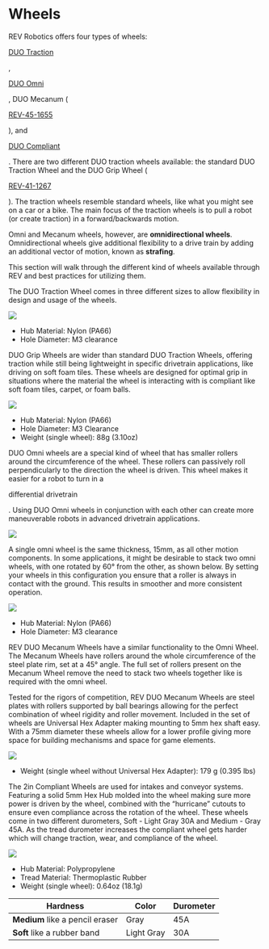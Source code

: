 # Wheels

REV Robotics offers four types of wheels:

[DUO Traction](https://www.revrobotics.com/rev-for-ftc/motion/wheels-hubs-adapters/wheels/)

,

[DUO Omni](https://www.revrobotics.com/rev-for-ftc/motion/wheels-hubs-adapters/wheels/)

, DUO Mecanum (

[REV-45-1655](https://www.revrobotics.com/rev-45-1655/)

), and

[DUO Compliant](https://www.revrobotics.com/2in-compliant-wheel-5mm-hex-bore/)

. There are two different DUO traction wheels available: the standard DUO Traction Wheel and the DUO Grip Wheel (

[REV-41-1267](https://www.revrobotics.com/rev-41-1267/)

). The traction wheels resemble standard wheels, like what you might see on a car or a bike. The main focus of the traction wheels is to pull a robot (or create traction) in a forward/backwards motion.

Omni and Mecanum wheels, however, are **omnidirectional wheels**. Omnidirectional wheels give additional flexibility to a drive train by adding an additional vector of motion, known as **strafing**.

This section will walk through the different kind of wheels available through REV and best practices for utilizing them.

The DUO Traction Wheel comes in three different sizes to allow flexibility in design and usage of the wheels.

![](https://2589213514-files.gitbook.io/\~/files/v0/b/gitbook-legacy-files/o/assets%2F-M5yw0n8IneF5-9ybLjT%2F-M9PixdO-pvogxLrT1Jy%2F-M9Pu8aJ77yRaOhUrh80%2FScreenshot%20\(48\).png?alt=media\&token=ce1d93ee-b40f-4a8f-99ca-020a72492ec1)

* Hub Material: Nylon (PA66)
* Hole Diameter: M3 clearance

DUO Grip Wheels are wider than standard DUO Traction Wheels, offering traction while still being lightweight in specific drivetrain applications, like driving on soft foam tiles. These wheels are designed for optimal grip in situations where the material the wheel is interacting with is compliant like soft foam tiles, carpet, or foam balls.

![](https://2589213514-files.gitbook.io/\~/files/v0/b/gitbook-legacy-files/o/assets%2F-M5yw0n8IneF5-9ybLjT%2F-MBo1oJSCzTE6LiCJwhL%2F-MBoEW8qRJzJ4gLRxgUG%2FREV-41-1267%20Edited.svg?alt=media\&token=0b6b18d7-27dd-405a-ae2f-c9b52f09975c)

* Hub Material: Nylon (PA66)
* Hole Diameter: M3 Clearance
* Weight (single wheel): 88g (3.10oz)

DUO Omni wheels are a special kind of wheel that has smaller rollers around the circumference of the wheel. These rollers can passively roll perpendicularly to the direction the wheel is driven. This wheel makes it easier for a robot to turn in a

differential drivetrain

. Using DUO Omni wheels in conjunction with each other can create more maneuverable robots in advanced drivetrain applications.

![](https://2589213514-files.gitbook.io/\~/files/v0/b/gitbook-legacy-files/o/assets%2F-M5yw0n8IneF5-9ybLjT%2F-MlBk6z2x1LGoPC\_6oIB%2F-MlBkBhHcRPXRaeToqdk%2Fomni%20wheel%20w%20rollers%20highlight.png?alt=media\&token=7af8cd67-69b9-4c98-92ef-015222a7d9b1)

A single omni wheel is the same thickness, 15mm, as all other motion components. In some applications, it might be desirable to stack two omni wheels, with one rotated by 60° from the other, as shown below. By setting your wheels in this configuration you ensure that a roller is always in contact with the ground. This results in smoother and more consistent operation.

![](https://2589213514-files.gitbook.io/\~/files/v0/b/gitbook-legacy-files/o/assets%2F-M5yw0n8IneF5-9ybLjT%2F-MlBk6z2x1LGoPC\_6oIB%2F-MlBkFNv2cV8u9BC6wUD%2Fomni%20wheel%20double%20stack.png?alt=media\&token=3fec7203-90e0-4f4a-b570-d03cd53f5fa1)

* Hub Material: Nylon (PA66)
* Hole Diameter: M3 clearance

‌REV DUO Mecanum Wheels have a similar functionality to the Omni Wheel. The Mecanum Wheels have rollers around the whole circumference of the steel plate rim, set at a 45° angle. The full set of rollers present on the Mecanum Wheel remove the need to stack two wheels together like is required with the omni wheel.‌

Tested for the rigors of competition, REV DUO Mecanum Wheels are steel plates with rollers supported by ball bearings allowing for the perfect combination of wheel rigidity and roller movement. Included in the set of wheels are Universal Hex Adapter making mounting to 5mm hex shaft easy. With a 75mm diameter these wheels allow for a lower profile giving more space for building mechanisms and space for game elements.‌

![](https://2589213514-files.gitbook.io/\~/files/v0/b/gitbook-legacy-files/o/assets%2F-M5yw0n8IneF5-9ybLjT%2F-MENnrOQpKKk1c6QdvJd%2F-METr0i8LZ6RynVYmAQ6%2FMecanum%20Kit%20-%20X%20Wheels.svg?alt=media\&token=9c7cf838-dd63-47f5-baf9-b0c39e64be91)

* Weight (single wheel without Universal Hex Adapter): 179 g (0.395 lbs)

The 2in Compliant Wheels are used for intakes and conveyor systems. Featuring a solid 5mm Hex Hub molded into the wheel making sure more power is driven by the wheel, combined with the “hurricane” cutouts to ensure even compliance across the rotation of the wheel. These wheels come in two different durometers, Soft - Light Gray 30A and Medium - Gray 45A. As the tread durometer increases the compliant wheel gets harder which will change traction, wear, and compliance of the wheel.

![](https://2589213514-files.gitbook.io/\~/files/v0/b/gitbook-x-prod.appspot.com/o/spaces%2FH9K1InCLC1ZxIkdPJt31%2Fuploads%2FMHIx6ZO3queK6bQwYIAj%2FCompliantWheel.png?alt=media\&token=46856611-af36-40fe-8107-95c7b50f129f)

* Hub Material: Polypropylene
* Tread Material: Thermoplastic Rubber
* Weight (single wheel): 0.64oz (18.1g)

| Hardness                        | Color      | Durometer |
| ------------------------------- | ---------- | --------- |
| **Medium** like a pencil eraser | Gray       | 45A       |
| **Soft** like a rubber band     | Light Gray | 30A       |
